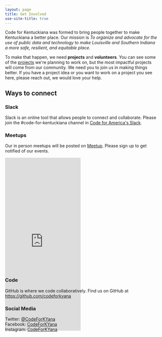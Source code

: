 ```yaml
---
layout: page
title: Get Involved
use-site-title: true
---
```


<p>Code for Kentuckiana was formed to bring people together to make Kentuckiana a better place. Our mission is <em>To organize and advocate for the use of public data and technology to make Louisville and Southern Indiana a more safe, resilient, and equitable place.</em></p>

<p>To make that happen, we need <strong>projects</strong> and <strong>volunteers</strong>. You can see some of the <a href="../projects/">projects</a> we're planning to work on, but the most impactful projects will come from our community. We need you to join us in making things better. If you have a project idea or you want to work on a project you see here, please reach out, we would love your help.</p>

<h2>Ways to connect</h2>

<h3>Slack</h3>
<p>Slack is an online tool that allows people to connect and collaborate. Please join the #code-for-kentuckiana channel in <a href="http://slack.codeforamerica.org">Code for America's Slack</a>.</p>

<h3>Meetups</h3>
<p>Our in person meetups will be posted on <a href="https://www.meetup.com/codeforkyana/">Meetup</a>. Please sign up to get notified of our events.</p>
<iframe width="250" height="570" src="https://meetu.ps/3jQG92" frameborder="0" style="margin-bottom: -200px"></iframe>

<h3>Code</h3>
<p>GitHub is where we code collaboratively. Find us on GitHub at <a href="https://github.com/codeforkyana">https://github.com/codeforkyana</a></p>

<h3>Social Media</h3>
<p>Twitter: <a href="https://twitter.com/CodeForKYana">@CodeForKYana</a><br>
Facebook: <a href="https://www.facebook.com/CodeForKYana">CodeForKYana</a><br>
Instagram: <a href="https://instagram.com/CodeForKYana">CodeForKYana</a><br></p>